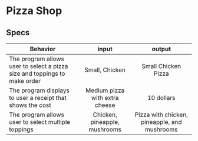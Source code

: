 # Pizza Shop

<!-- #### This is my fourth individual project. I create a webpage that takes a number from a user and returns a range of numbers from 1 to the chosen number with exceptions.

#### By Mohamed Warsame

## Description

On this website I create an application that counts up to a number inputted and returns every number until then. There are exceptions, however. For numbers divisible by 3 they are replaced with "ping". For numbers divisible by 5 they are replaced with "pong". And for numbers divisible by 15 (i.e. divisible by 3 AND 5), they are replaced with "ping-pong".

## Setup/Installation Requirements

* I started with empty page
* Then I downloaded jQuery and Bootsrtap
* Create well defined specs
* Then I created my code using HTML, CSS, Bootsrtap, JavaScript and jQuery
* I also used a special font that I got from Google which I linked
* I committed throughout


## Known Bugs

One bug is user has to refresh each time in order to clear previous result -->

## Specs

| Behavior | input | output |
| -------- | :---: | :----: |
|The program allows user to select a pizza size and toppings to make order | Small, Chicken | Small Chicken Pizza|
| The program displays to user a receipt that shows the cost| Medium pizza with extra cheese| 10 dollars	|
| The program allows user to select multiple toppings	| Chicken, pineapple, mushrooms | Pizza with chicken, pineapple, and mushrooms	|


<!-- ## Support and contact details

If you have any problems you can contact the creator of the code <a href="https://github.com/mwarsame9/">here</a>

## Technologies Used

I used HTML, CSS, Bootsrtap, JavaScript, and jQuery.

### License

This software is made available under the terms of the MIT license.

Copyright (c) 2017 **Mohamed Warsame** -->
